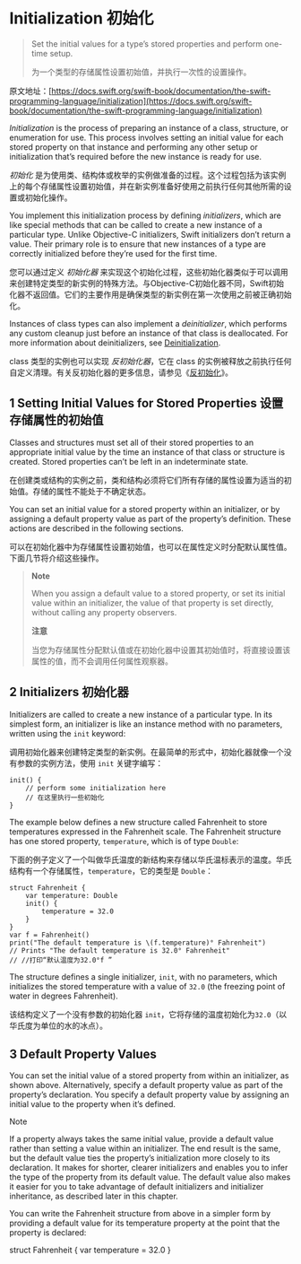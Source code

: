 # Initialization 初始化

> Set the initial values for a type’s stored properties and perform one-time setup.
> 
> 为一个类型的存储属性设置初始值，并执行一次性的设置操作。

原文地址：[https://docs.swift.org/swift-book/documentation/the-swift-programming-language/initialization](https://docs.swift.org/swift-book/documentation/the-swift-programming-language/initialization)

_Initialization_ is the process of preparing an instance of a class, structure, or enumeration for use. This process involves setting an initial value for each stored property on that instance and performing any other setup or initialization that’s required before the new instance is ready for use.

_初始化_ 是为使用类、结构体或枚举的实例做准备的过程。这个过程包括为该实例上的每个存储属性设置初始值，并在新实例准备好使用之前执行任何其他所需的设置或初始化操作。

You implement this initialization process by defining _initializers_, which are like special methods that can be called to create a new instance of a particular type. Unlike Objective-C initializers, Swift initializers don’t return a value. Their primary role is to ensure that new instances of a type are correctly initialized before they’re used for the first time.

您可以通过定义 _初始化器_ 来实现这个初始化过程，这些初始化器类似于可以调用来创建特定类型的新实例的特殊方法。与Objective-C初始化器不同，Swift初始化器不返回值。它们的主要作用是确保类型的新实例在第一次使用之前被正确初始化。

Instances of class types can also implement a _deinitializer_, which performs any custom cleanup just before an instance of that class is deallocated. For more information about deinitializers, see [Deinitialization](https://docs.swift.org/swift-book/documentation/the-swift-programming-language/deinitialization).

class 类型的实例也可以实现 _反初始化器_，它在 class 的实例被释放之前执行任何自定义清理。有关反初始化器的更多信息，请参见《[反初始化](https://docs.swift.org/swift-book/documentation/the-swift-programming-language/deinitialization)》。

## 1 Setting Initial Values for Stored Properties 设置存储属性的初始值

Classes and structures must set all of their stored properties to an appropriate initial value by the time an instance of that class or structure is created. Stored properties can’t be left in an indeterminate state.

在创建类或结构的实例之前，类和结构必须将它们所有存储的属性设置为适当的初始值。存储的属性不能处于不确定状态。

You can set an initial value for a stored property within an initializer, or by assigning a default property value as part of the property’s definition. These actions are described in the following sections.

可以在初始化器中为存储属性设置初始值，也可以在属性定义时分配默认属性值。下面几节将介绍这些操作。

> **Note**
>
> When you assign a default value to a stored property, or set its initial value within an initializer, the value of that property is set directly, without calling any property observers.
> 
> **注意**
> 
> 当您为存储属性分配默认值或在初始化器中设置其初始值时，将直接设置该属性的值，而不会调用任何属性观察器。

## 2 Initializers 初始化器

Initializers are called to create a new instance of a particular type. In its simplest form, an initializer is like an instance method with no parameters, written using the `init` keyword:

调用初始化器来创建特定类型的新实例。在最简单的形式中，初始化器就像一个没有参数的实例方法，使用 `init` 关键字编写：

```
init() {
    // perform some initialization here
    // 在这里执行一些初始化
}
```

The example below defines a new structure called Fahrenheit to store temperatures expressed in the Fahrenheit scale. The Fahrenheit structure has one stored property, `temperature`, which is of type `Double`:

下面的例子定义了一个叫做华氏温度的新结构来存储以华氏温标表示的温度。华氏结构有一个存储属性，`temperature`，它的类型是 `Double`：

```
struct Fahrenheit {
    var temperature: Double
    init() {
        temperature = 32.0
    }
}
var f = Fahrenheit()
print("The default temperature is \(f.temperature)° Fahrenheit")
// Prints "The default temperature is 32.0° Fahrenheit"
// //打印“默认温度为32.0°f ”
```

The structure defines a single initializer, `init`, with no parameters, which initializes the stored temperature with a value of `32.0` (the freezing point of water in degrees Fahrenheit).

该结构定义了一个没有参数的初始化器 `init`，它将存储的温度初始化为`32.0`（以华氏度为单位的水的冰点）。

## 3 Default Property Values
You can set the initial value of a stored property from within an initializer, as shown above. Alternatively, specify a default property value as part of the property’s declaration. You specify a default property value by assigning an initial value to the property when it’s defined.

Note

If a property always takes the same initial value, provide a default value rather than setting a value within an initializer. The end result is the same, but the default value ties the property’s initialization more closely to its declaration. It makes for shorter, clearer initializers and enables you to infer the type of the property from its default value. The default value also makes it easier for you to take advantage of default initializers and initializer inheritance, as described later in this chapter.

You can write the Fahrenheit structure from above in a simpler form by providing a default value for its temperature property at the point that the property is declared:

struct Fahrenheit {
    var temperature = 32.0
}

